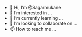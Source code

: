 - 👋 Hi, I’m @Sagarmukane
- 👀 I’m interested in ...
- 🌱 I’m currently learning ...
- 💞️ I’m looking to collaborate on ...
- 📫 How to reach me ...

<!---
Sagarmukane/Sagarmukane is a ✨ special ✨ repository because its `README.md` (this file) appears on your GitHub profile.
You can click the Preview link to take a look at your changes.
--->
